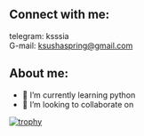
## Connect with me:<br>

telegram: ksssia <br>
G-mail: ksushaspring@gmail.com <br>

## About me: <br>

- 🌱 I’m currently learning python
- 💞️ I’m looking to collaborate on 


[![trophy](https://github-profile-trophy.vercel.app/?username=ksenieuphoria&theme=dracula)](https://github.com/ryo-ma/github-profile-trophy)
